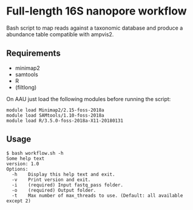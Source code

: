 # Full-length 16S nanopore workflow

Bash script to map reads against a taxonomic database and produce a abundance table compatible with ampvis2.

## Requirements

* minimap2
* samtools
* R
* (filtlong)

On AAU just load the following modules before running the script:

```
module load Minimap2/2.15-foss-2018a
module load SAMtools/1.10-foss-2018a
module load R/3.5.0-foss-2018a-X11-20180131
```

## Usage

```
$ bash workflow.sh -h
Some help text
version: 1.0
Options:
  -h    Display this help text and exit.
  -v    Print version and exit.
  -i    (required) Input fastq_pass folder.
  -o    (required) Output folder.
  -t    Max number of max_threads to use. (Default: all available except 2)
```